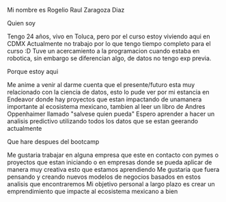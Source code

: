 Mi nombre es Rogelio Raul Zaragoza Diaz

Quien soy

Tengo 24 años, vivo en Toluca, pero por el curso estoy viviendo aqui en CDMX
Actualmente no trabajo por lo que tengo tiempo completo para el curso :D
Tuve un acercamiento a la programacion cuando estaba en robotica, sin embargo se diferencian algo, de datos no tengo exp previa.

Porque estoy aqui

Me anime a venir al darme cuenta que el presente/futuro esta muy relacionado con la ciencia de datos, esto lo pude ver por mi estancia en Endeavor donde hay proyectos que estan impactando de unamanera importante al ecosistema mexicano,
tambien al leer un libro de Andres Oppenhaimer llamado "salvese quien pueda"
Espero aprender a hacer un analisis predictivo utilizando todos los datos que se estan geerando actualmente

Que hare despues del bootcamp

Me gustaria trabajar en alguna empresa que este en contacto con pymes o proyectos que estan iniciando o en empresas donde se pueda aplicar de manera muy creativa esto que estamos aprendiendo 
Me gustaria que fuera pensando y creando nuevos modelos de negocios basados en estos analisis que encontraremos
Mi objetivo personal a largo plazo es crear un emprendimiento que impacte al ecosistema mexicano a bien
